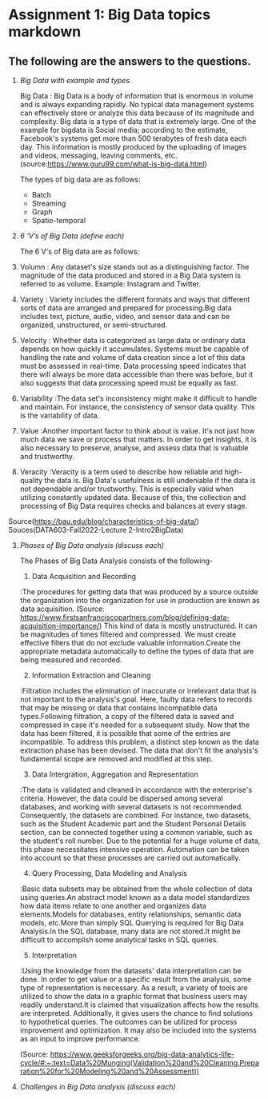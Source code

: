 # Assignment 1: Big Data topics markdown

## The following are the answers to the questions.

1. *Big Data with example and types.*

   Big Data
 : Big Data is a body of information that is enormous in volume and is always expanding rapidly. No typical data management systems can effectively store or analyze this data because of its magnitude and complexity. Big data is a type of data that is extremely large. One of the example for bigdata is Social media; according to the estimate, Facebook's systems get more than 500 terabytes of fresh data each day. This information is mostly produced by the uploading of images and videos, messaging, leaving comments, etc.  
   (source:https://www.guru99.com/what-is-big-data.html)

   The types of big data are as follows:
   - Batch
   - Streaming
   - Graph
   - Spatio-temporal

2. *6 ‘V’s of Big Data (define each)*

   The 6 V's of Big data are as follows:

 1. Volumn
  : Any dataset's size stands out as a distinguishing factor. The magnitude of the data produced and stored in a Big Data system is referred to as volume. Example: Instagram and Twitter.

  2. Variety
  : Variety includes the different formats and ways that different sorts of data are arranged and prepared for processing.Big data includes text, picture, audio, video, and sensor data and can be organized, unstructured, or semi-structured.

  3. Velocity
  : Whether data is categorized as large data or ordinary data depends on how quickly it accumulates. Systems must be capable of handling the rate and volume of data creation since a lot of this data must be assessed in real-time. Data processing speed indicates that there will always be more data accessible than there was before, but it also suggests that data processing speed must be equally as fast.

  4. Variability
  :The data set's inconsistency might make it difficult to handle and maintain. For instance, the consistency of sensor data quality. This is the variability of data.

  5. Value
  :Another important factor to think about is value. It's not just how much data we save or process that matters. In order to get insights, it is also necessary to preserve, analyse, and assess data that is valuable and trustworthy.

  6. Veracity
  :Veracity is a term used to describe how reliable and high-quality the data is. Big Data's usefulness is still undeniable if the data is not dependable and/or trustworthy. This is especially valid when utilizing constantly updated data. Because of this, the collection and processing of Big Data requires checks and balances at every stage. 

  Source(https://bau.edu/blog/characteristics-of-big-data/)
  Souces(DATA603-Fall2022-Lecture 2-Intro2BigData)


3. *Phases of Big Data analysis (discuss each)*
   
   The Phases of Big Data Analysis consists of the following-

   1. Data Acquisition and Recording

     :The procedures for getting data that was produced by a source outside the organization into the organization for use in production are known as data acquisition.
      (Source: https://www.firstsanfranciscopartners.com/blog/defining-data-acquisition-importance/)
       This kind of data is mostly unstructured. It can be magnitudes of times filtered and compressed. We must create effective filters that do not exclude valuable information.Create the appropriate metadata automatically to define the types of data that are being measured and recorded.

   2. Information Extraction and Cleaning

     :Filtration includes the elimination of inaccurate or irrelevant data that is not important to the analysis's goal. Here, faulty data refers to records that may be missing or data that contains incompatible data types.Following filtration, a copy of the filtered data is saved and compressed in case it's needed for a subsequent study.
     Now that the data has been filtered, it is possible that some of the entries are incompatible. To address this problem, a distinct step known as the data extraction phase has been devised. The data that don't fit the analysis's fundamental scope are removed and modified at this step.

   3. Data Intergration, Aggregation and Representation

     :The data is validated and cleaned in accordance with the enterprise's criteria. However, the data could be dispersed among several databases, and working with several datasets is not recommended. Consequently, the datasets are combined. For instance, two datasets, such as the Student Academic part and the Student Personal Details section, can be connected together using a common variable, such as the student's roll number. Due to the potential for a huge volume of data, this phase necessitates intensive operation. Automation can be taken into account so that these processes are carried out automatically.

   4. Query Processing, Data Modeling and Analysis

     :Basic data subsets may be obtained from the whole collection of data using queries.An abstract model known as a data model standardizes how data items relate to one another and organizes data elements.Models for databases, entity relationships, semantic data models, etc.More than simply SQL Querying is required for Big Data Analysis.In the SQL database, many data are not stored.It might be difficult to accomplish some analytical tasks in SQL queries.

   5. Interpretation

     :Using the knowledge from the datasets' data interpretation can be done. In order to get value or a specific result from the analysis, some type of representation is necessary. As a result, a variety of tools are utilized to show the data in a graphic format that business users may readily understand.It is claimed that visualization affects how the results are interpreted. Additionally, it gives users the chance to find solutions to hypothetical queries.
     The outcomes can be utilized for process improvement and optimization. It may also be included into the systems as an input to improve performance.

     (Source: https://www.geeksforgeeks.org/big-data-analytics-life-cycle/#:~:text=Data%20Munging(Validation%20and%20Cleaning,Preparation%20for%20Modeling%20and%20Assessment))

4. *Challenges in Big Data analysis (discuss each)*



